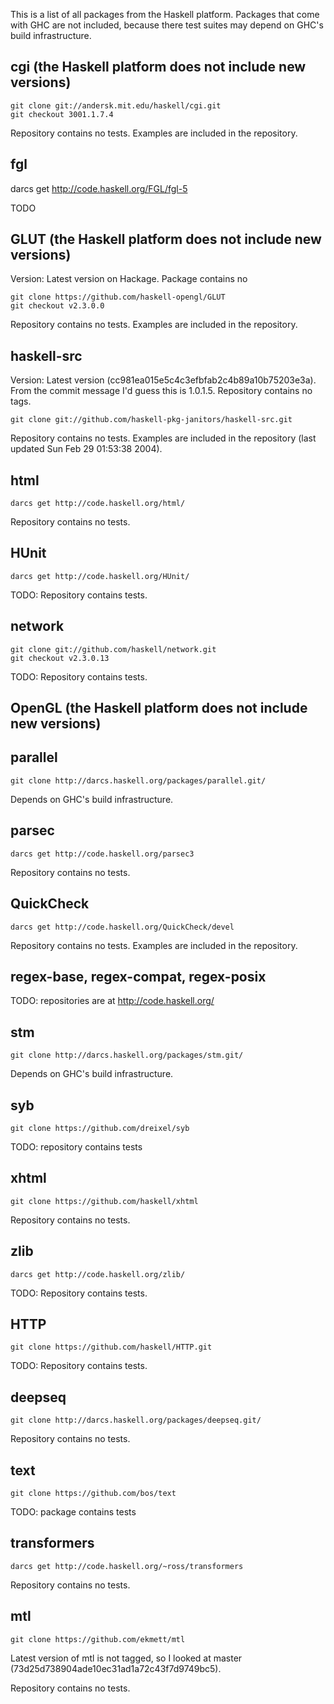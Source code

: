 This is a list of all packages from the Haskell platform.  Packages that come
with GHC are not included, because there test suites may depend on GHC's build
infrastructure.

## cgi (the Haskell platform does not include new versions)

    git clone git://andersk.mit.edu/haskell/cgi.git
    git checkout 3001.1.7.4

Repository contains no tests.  Examples are included in the repository.

## fgl

  darcs get http://code.haskell.org/FGL/fgl-5

TODO

## GLUT (the Haskell platform does not include new versions)

Version: Latest version on Hackage.  Package contains no 

    git clone https://github.com/haskell-opengl/GLUT
    git checkout v2.3.0.0

Repository contains no tests.  Examples are included in the repository.

## haskell-src

Version: Latest version (cc981ea015e5c4c3efbfab2c4b89a10b75203e3a).  From the
commit message I'd guess this is 1.0.1.5.  Repository contains no tags.

    git clone git://github.com/haskell-pkg-janitors/haskell-src.git

Repository contains no tests.  Examples are included in the repository (last
updated Sun Feb 29 01:53:38 2004).

## html

    darcs get http://code.haskell.org/html/

Repository contains no tests.

## HUnit

    darcs get http://code.haskell.org/HUnit/

TODO: Repository contains tests.

## network

    git clone git://github.com/haskell/network.git
    git checkout v2.3.0.13

TODO: Repository contains tests.

## OpenGL (the Haskell platform does not include new versions)

## parallel

    git clone http://darcs.haskell.org/packages/parallel.git/

Depends on GHC's build infrastructure.

## parsec

    darcs get http://code.haskell.org/parsec3

Repository contains no tests.

## QuickCheck

    darcs get http://code.haskell.org/QuickCheck/devel

Repository contains no tests.  Examples are included in the repository.


## regex-base, regex-compat, regex-posix

TODO: repositories are at http://code.haskell.org/

## stm

    git clone http://darcs.haskell.org/packages/stm.git/

Depends on GHC's build infrastructure.

## syb

    git clone https://github.com/dreixel/syb

TODO: repository contains tests

## xhtml

    git clone https://github.com/haskell/xhtml

Repository contains no tests.

## zlib

    darcs get http://code.haskell.org/zlib/

TODO: Repository contains tests.

## HTTP

    git clone https://github.com/haskell/HTTP.git

TODO: Repository contains tests.

## deepseq

    git clone http://darcs.haskell.org/packages/deepseq.git/

Repository contains no tests.

## text

    git clone https://github.com/bos/text

TODO: package contains tests

## transformers

    darcs get http://code.haskell.org/~ross/transformers

Repository contains no tests.

## mtl

    git clone https://github.com/ekmett/mtl

Latest version of mtl is not tagged, so I looked at master
(73d25d738904ade10ec31ad1a72c43f7d9749bc5).

Repository contains no tests.
